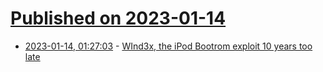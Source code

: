 # [Published on 2023-01-14](index.md)

* [2023-01-14, 01:27:03](https://news.ycombinator.com/item?id=34376276) - [WInd3x, the iPod Bootrom exploit 10 years too late](https://q3k.org/wInd3x.html)
